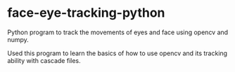 # face-eye-tracking-python
Python program to track the movements of eyes and face using opencv and numpy.

Used this program to learn the basics of how to use opencv and its tracking ability with cascade files.
